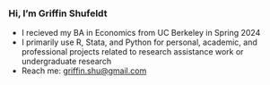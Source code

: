 <h3> Hi, I’m Griffin Shufeldt </h3>

- I recieved my BA in Economics from UC Berkeley in Spring 2024
- I primarily use R, Stata, and Python for personal, academic, and professional projects related to research assistance work or undergraduate research
- Reach me: griffin.shu@gmail.com
